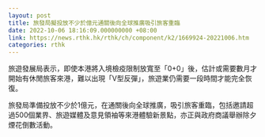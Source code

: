 ```yaml
---
layout: post
title: 旅發局擬投放不少於億元通關後向全球推廣吸引旅客重臨
date: 2022-10-06 18:16:09.000000000 +08:00
link: https://news.rthk.hk/rthk/ch/component/k2/1669924-20221006.htm
categories: rthk
---
```


旅遊發展局表示，即使本港將入境檢疫限制放寬至「0+0」後，估計或需要數月才開始有休閒旅客來港，難以出現「V型反彈」，旅遊業仍需要一段時間才能完全恢復。

旅發局準備投放不少於1億元，在通關後向全球推廣，吸引旅客重臨，包括邀請超過500個業界、旅遊媒體及意見領袖等來港體驗新景點，亦正與政府商議舉辦除夕煙花倒數活動。
